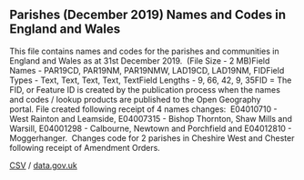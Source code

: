## Parishes (December 2019) Names and Codes in England and Wales

This file contains names and codes for the parishes and communities in England and Wales as at 31st December 2019.  (File Size - 2 MB)Field Names - PAR19CD, PAR19NM, PAR19NMW, LAD19CD, LAD19NM, FIDField Types - Text, Text, Text, Text, TextField Lengths - 9, 66, 42, 9, 35FID = The FID, or Feature ID is created by the publication process when the names and codes / lookup products are published to the Open Geography portal. File created following receipt of 4 names changes:  E04010710 - West Rainton and Leamside, E04007315 - Bishop Thornton, Shaw Mills and Warsill, E04001298 - Calbourne, Newtown and Porchfield and E04012810 - Moggerhanger.  Changes code for 2 parishes in Cheshire West and Chester following receipt of Amendment Orders.

[CSV](../csv/269.csv) / [data.gov.uk](https://data.gov.uk/dataset/ca619c00-a8fe-47e3-b390-e060d11e383c/parishes-december-2019-names-and-codes-in-england-and-wales)

